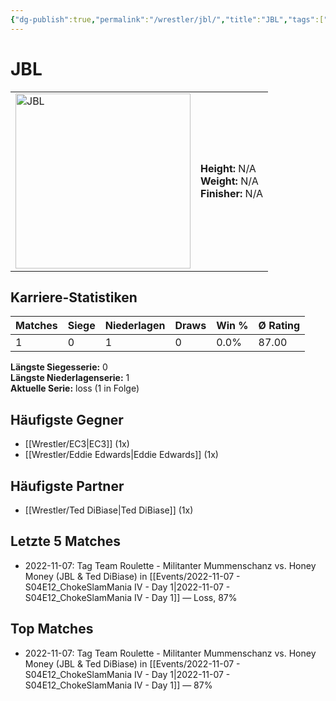 ```yaml
---
{"dg-publish":true,"permalink":"/wrestler/jbl/","title":"JBL","tags":["wrestler"],"noteIcon":""}
---
```



# JBL

<table>
        <tr>
        <td><img src="https://github.com/CptSpaulding1980/choke-slam-wrestling/releases/download/images/JBL.png" width="280" alt="JBL"></td>
        <td>
        <b>Height:</b> N/A<br>
        <b>Weight:</b> N/A<br>
        <b>Finisher:</b> N/A<br>
        </td>
        </tr>
        </table>
        

## Karriere-Statistiken

| Matches | Siege | Niederlagen | Draws | Win % | Ø Rating |
|---------|-------|-------------|-------|-------|-----------|
| 1 | 0 | 1 | 0 | 0.0% | 87.00 |

**Längste Siegesserie:** 0<br>**Längste Niederlagenserie:** 1<br>**Aktuelle Serie:** loss (1 in Folge)


## Häufigste Gegner
- [[Wrestler/EC3\|EC3]] (1x)
- [[Wrestler/Eddie Edwards\|Eddie Edwards]] (1x)

## Häufigste Partner
- [[Wrestler/Ted DiBiase\|Ted DiBiase]] (1x)

## Letzte 5 Matches
- 2022-11-07: Tag Team Roulette - Militanter Mummenschanz vs. Honey Money (JBL & Ted DiBiase) in [[Events/2022-11-07 - S04E12_ChokeSlamMania IV - Day 1\|2022-11-07 - S04E12_ChokeSlamMania IV - Day 1]] — Loss, 87%

## Top Matches
- 2022-11-07: Tag Team Roulette - Militanter Mummenschanz vs. Honey Money (JBL & Ted DiBiase) in [[Events/2022-11-07 - S04E12_ChokeSlamMania IV - Day 1\|2022-11-07 - S04E12_ChokeSlamMania IV - Day 1]] — 87%
